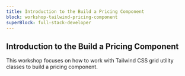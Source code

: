 ```yaml
---
title: Introduction to the Build a Pricing Component
block: workshop-tailwind-pricing-component
superBlock: full-stack-developer
---
```


## Introduction to the Build a Pricing Component

This workshop focuses on how to work with Tailwind CSS grid utility classes to build a pricing component.
